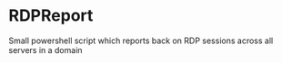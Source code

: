 # RDPReport
Small powershell script which reports back on RDP sessions across all servers in a domain
